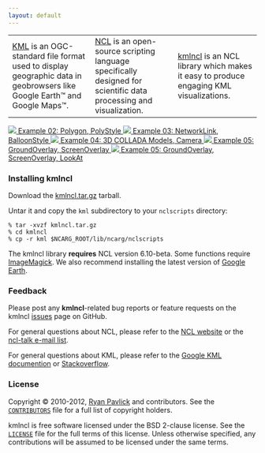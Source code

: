 ```yaml
---
layout: default
---
```


<table class="center"> 
  <tr>
<td width="33%"><a href="https://developers.google.com/kml" id="fat">KML</a> is an OGC-standard file format used to display geographic data in geobrowsers like Google Earth&trade; and Google Maps&trade;.</td>

<td width="33%"><a href="https://www.ncl.ucar.edu" id="fat">NCL</a> is an open-source scripting language specifically designed for scientific data processing and visualization.</td>  

<td width="33%"><a href="{{site.base_url}}/index.html#installing_kml" id="fat">kmlncl</a> is an NCL library which makes it easy to produce engaging KML visualizations.</td>
</tr>
</table>

<div id='coin-slider'>
	<a href="{{site.base_url}}/examples/#ex_02" target="_blank">
		<img src='{{site.base_url}}/img/slide-1.png'>
		<span>
			Example 02: Polygon, PolyStyle
		</span>
	</a>
	<a href="{{site.base_url}}/examples/#ex_03">
		<img src='{{site.base_url}}/img/slide-2.png'>
		<span>
			Example 03: NetworkLink, BalloonStyle
		</span>
	</a>
	<a href="{{site.base_url}}/examples/#ex_04">
		<img src='{{site.base_url}}/img/slide-3.png'>
		<span>
			Example 04: 3D COLLADA Models, Camera
		</span>
	</a>
	<a href="{{site.base_url}}/examples/#ex_05">
		<img src='{{site.base_url}}/img/slide-4.png'>
		<span>
			Example 05: GroundOverlay, ScreenOverlay
		</span>
		<a href="{{site.base_url}}/examples/#ex_06">
  		<img src='{{site.base_url}}/img/slide-5.png'>
  		<span>
  			Example 05: GroundOverlay, ScreenOverlay, LookAt
  		</span>
	</a>
</div>

### Installing kmlncl

Download the [kmlncl.tar.gz](https://github.com/rpavlick/kmlncl/tarball/master) tarball.

Untar it and copy the `kml` subdirectory to your `nclscripts` directory:

    % tar -xvzf kmlncl.tar.gz
    % cd kmlncl
    % cp -r kml $NCARG_ROOT/lib/ncarg/nclscripts
    
The kmlncl library **requires** NCL version 6.10-beta. Some functions require <a href="http://www.imagemagick.org">ImageMagick</a>. We also recommend installing the latest version of [Google Earth](http://www.google.com/earth).

### Feedback

Please post any **kmlncl**-related bug reports or feature requests on the kmlncl [issues](http://github.com/rpavlick/kmlncl/issues) page on GitHub. 

For general questions about NCL, please refer to the [NCL website](http://www.ncl.ucar.edu) or the [ncl-talk e-mail list](http://ncl.ucar.edu/Support/email_lists.shtml). 

For general questions about KML, please refer to the [Google KML documention](http://developers.google.com/kml) or [Stackoverflow](http://stackoverflow.com/questions/tagged/kml).

### License

Copyright &copy; 2010-2012, [Ryan Pavlick](http://github.com/rpavlick) and contributors. See the [`CONTRIBUTORS`](https://github.com/rpavlick/kmlncl/blob/master/CONTRIBUTORS) file for a full list of copyright holders.

kmlncl is free software licensed under the BSD 2-clause license. See the [`LICENSE`](https://github.com/rpavlick/kmlncl/blob/master/LICENSE) file for the full terms of this license. Unless otherwise specified, any contributions will be assumed to be licensed under the same terms.

<script type="text/javascript">
	$(document).ready(function() {
		$('#coin-slider').coinslider({ width: 660, height:400, delay: 5000, effect: 'rain' });
    ;
	});
</script>
